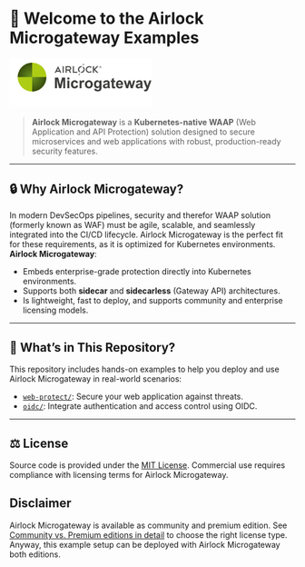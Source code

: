 # 🚀 Welcome to the Airlock Microgateway Examples

<p align="left">
  <img src="https://raw.githubusercontent.com/airlock/microgateway/main/media/Microgateway_Labeled_AlignRight.svg" alt="Microgateway Logo" width="250">
</p>

> **Airlock Microgateway** is a **Kubernetes-native WAAP** (Web Application and API Protection) solution designed to secure microservices and web applications with robust, production-ready security features.

---

## 🔒 Why Airlock Microgateway?

In modern DevSecOps pipelines, security and therefor WAAP solution (formerly known as WAF) must be agile, scalable, and seamlessly integrated into the CI/CD lifecycle.
Airlock Microgateway is the perfect fit for these requirements, as it is optimized for Kubernetes environments.
 **Airlock Microgateway**:

- Embeds enterprise-grade protection directly into Kubernetes environments.
- Supports both **sidecar** and **sidecarless** (Gateway API) architectures.
- Is lightweight, fast to deploy, and supports community and enterprise licensing models.

---

## 📂 What’s in This Repository?

This repository includes hands-on examples to help you deploy and use Airlock Microgateway in real-world scenarios:

- [`web-protect/`](./web-protect): Secure your web application against threats.
- [`oidc/`](./oidc): Integrate authentication and access control using OIDC.

---

## ⚖️ License

Source code is provided under the [MIT License](./LICENSE). Commercial use requires compliance with licensing terms for Airlock Microgateway.


## Disclaimer
Airlock Microgateway is available as community and premium edition. See [Community vs. Premium editions in detail](https://docs.airlock.com/microgateway/latest/#data/1675772882054.html) to choose the right license type. Anyway, this example setup can be deployed with Airlock Microgateway both editions.